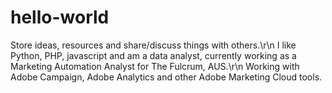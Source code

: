 # hello-world
Store ideas, resources and share/discuss things with others.\r\n
I like Python, PHP, javascript and am a data analyst, currently working as a Marketing Automation Analyst for The Fulcrum, AUS.\r\n
Working with Adobe Campaign, Adobe Analytics and other Adobe Marketing Cloud tools.
